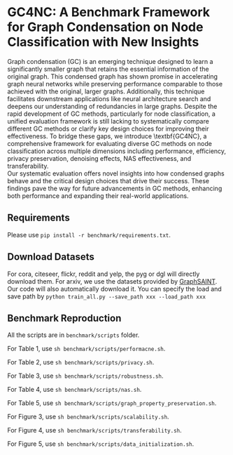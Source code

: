 [//]: # (# Preparation)

# GC4NC: A Benchmark Framework for Graph Condensation on Node Classification with New Insights

Graph condensation (GC) is an emerging technique designed to learn a significantly smaller graph that retains the essential information of the original graph. This condensed graph has shown promise in accelerating graph neural networks while preserving performance comparable to those achieved with the original, larger graphs. 
Additionally, this technique facilitates downstream applications like neural architecture search and deepens our understanding of redundancies in large graphs. 
Despite the rapid development of GC methods, particularly for node classification, a unified evaluation framework is still lacking to systematically compare different GC methods or clarify key design choices for improving their effectiveness. 
To bridge these gaps, we introduce \textbf{GC4NC}, a comprehensive framework for evaluating diverse GC methods on node classification across multiple dimensions including performance, efficiency,  privacy preservation, 
denoising effects, NAS effectiveness, and transferability.  
Our systematic evaluation offers novel insights into how condensed graphs behave and the critical design choices that drive their success. These findings pave the way for future advancements in GC methods, enhancing both performance and expanding their real-world applications.


## Requirements

Please use `pip install -r benchmark/requirements.txt`.

## Download Datasets

For cora, citeseer, flickr, reddit and yelp, the pyg or dgl will directly download them.
For arxiv, we use the datasets provided by [GraphSAINT](https://github.com/GraphSAINT/GraphSAINT). Our code will also automatically download it.
You can specify the load and save path by `python train_all.py --save_path xxx --load_path xxx`


[//]: # (# Abstract)

[//]: # ()

[//]: # (Graph reduction for all graph algorithms especially for graph neural networks &#40;GNNs&#41;.)

[//]: # (This package aims to reduce the large, original graph into a small, synthetic and highly-informative graph.)

[//]: # ()

[//]: # (# Features)

[//]: # (* Covering 3 mainstream reduction strategies: Sparsificaiton, Coarsening and Condensation)

[//]: # (* Unified test tools for easily producing benchmarks)

## Benchmark Reproduction

All the scripts are in `benchmark/scripts` folder.

For Table 1, use `sh benchmark/scripts/performacne.sh`.

For Table 2, use `sh benchmark/scripts/privacy.sh`.

For Table 3, use `sh benchmark/scripts/robustness.sh`.

For Table 4, use `sh benchmark/scripts/nas.sh`.

For Table 5, use `sh benchmark/scripts/graph_property_preservation.sh`.

For Figure 3, use `sh benchmark/scripts/scalability.sh`.

For Figure 4, use `sh benchmark/scripts/transferability.sh`.

For Figure 5, use `sh benchmark/scripts/data_initialization.sh`.





